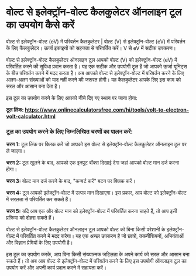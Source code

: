 वोल्ट से इलेक्ट्रॉन-वोल्ट कैलकुलेटर ऑनलाइन टूल का उपयोग कैसे करें
=================================================================

वोल्ट से इलेक्ट्रॉन-वोल्ट (eV) में परिवर्तन कैलकुलेटर | वोल्ट (V) से इलेक्ट्रॉन-वोल्ट (eV) में परिवर्तन के लिए कैलकुलेटर। ऊर्जा इकाइयों को सहजता से परिवर्तित करें। V से eV में सटीक उपकरण।

वोल्ट से इलेक्ट्रॉन-वोल्ट कैलकुलेटर ऑनलाइन टूल आपको वोल्ट (V) को इलेक्ट्रॉन-वोल्ट (eV) में परिवर्तित करने की सुविधा प्रदान करता है। यह एक सटीक और उपयोगी टूल है जो आपको ऊर्जा यूनिट्स के बीच परिवर्तन करने में मदद करता है। अब आपको वोल्ट से इलेक्ट्रॉन-वोल्ट में परिवर्तन करने के लिए अलग-अलग संख्याओं को याद नहीं करने की जरूरत होगी। यह कैलकुलेटर आपके लिए इस काम को सरल और आसान बना देता है।

इस टूल का उपयोग करने के लिए आपको नीचे दिए गए स्थान पर जाना होगा:

**टूल लिंक: <https://www.onlinecalculatorsfree.com/hi/tools/volt-to-electron-volt-calculator.html>**

### टूल का उपयोग करने के लिए निम्नलिखित चरणों का पालन करें:

**चरण 1:** टूल लिंक पर क्लिक करें जो आपको इस वोल्ट से इलेक्ट्रॉन-वोल्ट कैलकुलेटर ऑनलाइन टूल पर ले जाएगा।

**चरण 2:** टूल खुलने के बाद, आपको एक इनपुट बॉक्स दिखाई देगा जहां आपको वोल्ट मान दर्ज करना होगा।

**चरण 3:** वोल्ट मान दर्ज करने के बाद, "कन्वर्ट करें" बटन पर क्लिक करें।

**चरण 4:** टूल आपको इलेक्ट्रॉन-वोल्ट में उत्पन्न मान दिखाएगा। इस प्रकार, आप वोल्ट को इलेक्ट्रॉन-वोल्ट में सरलता से परिवर्तित कर सकते हैं।

**चरण 5:** यदि आप एक और वोल्ट मान को इलेक्ट्रॉन-वोल्ट में परिवर्तित करना चाहते हैं, तो आप इसी प्रक्रिया को दोहरा सकते हैं।

वोल्ट से इलेक्ट्रॉन-वोल्ट कैलकुलेटर ऑनलाइन टूल आपको वोल्ट को बिना किसी परेशानी के इलेक्ट्रॉन-वोल्ट में परिवर्तित करने में मदद करेगा। यह एक अच्छा उपकरण है जो छात्रों, तकनीशियनों, अभियंताओं और विज्ञान प्रेमियों के लिए उपयोगी है।

इस टूल का उपयोग करके, आप बिना किसी संख्यात्मक जटिलता के अपने कार्य को सरल और आसान बना सकते हैं। तो अब आप वोल्ट से इलेक्ट्रॉन-वोल्ट में परिवर्तन करने के लिए इस उपयोगी ऑनलाइन टूल का उपयोग करें और अपनी कार्य प्रदान करने में सहायता करें।